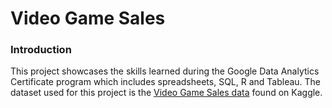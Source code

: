 # Video Game Sales 

### Introduction

This project showcases the skills learned during the Google Data Analytics Certificate program which includes spreadsheets, SQL, R and Tableau. The dataset used for this project is the [Video Game Sales data](https://www.kaggle.com/datasets/gregorut/videogamesales) found on Kaggle.
